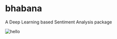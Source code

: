 # bhabana
A Deep Learning based Sentiment Analysis package

![hello](https://travis-ci.org/dashayushman/bhabana.svg?branch=develop)
